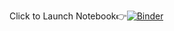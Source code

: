 Click to Launch Notebook👉[![Binder](https://mybinder.org/badge_logo.svg)](https://mybinder.org/v2/gh/aryanNaik123/first-steps-with-python/HEAD)
